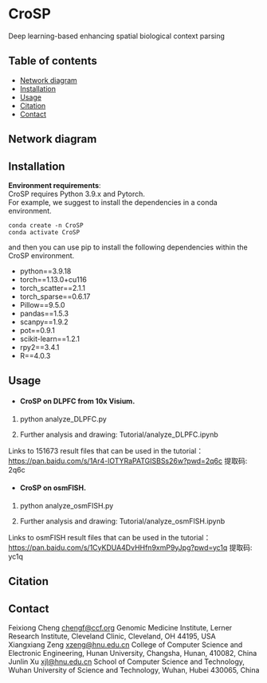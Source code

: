 # CroSP
Deep learning-based enhancing spatial biological context parsing
## Table of contents
- [Network diagram](#diagram)
- [Installation](#Installation)
- [Usage](#Usage)
- [Citation](#Citation)
- [Contact](#contact)

## <a name="diagram"></a>Network diagram

## <a name="Installation"></a>Installation
**Environment requirements**:  
CroSP requires Python 3.9.x and Pytorch.   
For example, we suggest to install the dependencies in a conda environment.  

```
conda create -n CroSP
conda activate CroSP
```
and then you can use pip to install the following dependencies within the CroSP environment.
- python==3.9.18
- torch==1.13.0+cu116 
- torch_scatter==2.1.1
- torch_sparse==0.6.17
- Pillow==9.5.0
- pandas==1.5.3
- scanpy==1.9.2
- pot==0.9.1
- scikit-learn==1.2.1
- rpy2==3.4.1
- R==4.0.3
## <a name="Usage"></a>Usage 
- #### CroSP on DLPFC from 10x Visium.

1. python analyze_DLPFC.py 

2. Further analysis and drawing:  Tutorial/analyze_DLPFC.ipynb

  Links to 151673 result files that can be used in the tutorial：https://pan.baidu.com/s/1Ar4-lOTYRaPATGISBSs26w?pwd=2q6c 提取码: 2q6c 
- #### CroSP on osmFISH.

1. python analyze_osmFISH.py 

2. Further analysis and drawing:  Tutorial/analyze_osmFISH.ipynb

  Links to osmFISH result files that can be used in the tutorial：https://pan.baidu.com/s/1CyKDUA4DvHHfn9xmP9yJpg?pwd=yc1q 提取码: yc1q 
## <a name="Citation"></a>Citation
## <a name="contact"></a>Contact
Feixiong Cheng chengf@ccf.org Genomic Medicine Institute, Lerner Research Institute, Cleveland Clinic, Cleveland, OH 44195, USA<br> 
Xiangxiang Zeng xzeng@hnu.edu.cn College of Computer Science and Electronic Engineering, Hunan University, Changsha, Hunan, 410082, China<br> 
Junlin Xu xjl@hnu.edu.cn School of Computer Science and Technology, Wuhan University of Science and Technology, Wuhan, Hubei 430065, China

